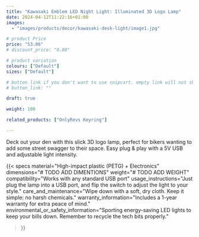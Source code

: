 ```yaml
---
title: "Kawasaki Emblem LED Night Light: Illuminated 3D Logo Lamp"
date: 2024-04-12T11:22:16+01:00
images:
  - "images/products/decor/kawasaki-desk-light/image1.jpg"

# product Price
price: "53.86"
# discount_price: "0.00"

# product variation
colours: ["Default"]
sizes: ["Default"]

# button link if you don't want to use snipcart. empty link will not show button
# button_link: ""

draft: true

weight: 100

related_products: ["OnlyRevs Keyring"]

---
```


Deck out your den with this slick 3D logo lamp, perfect for bikers wanting to add some street swagger to their space. Easy plug & play with a 5V USB and adjustable light intensity.

{{< specs
    material="High-impact plastic (PETG) + Electronics"
    dimensions="# TODO ADD DIMENTIONS"
    weight="# TODO ADD WEIGHT"
    compatibility="Works with any standard USB port"
    usage_instructions="Just plug the lamp into a USB port, and flip the switch to adjust the light to your style."
    care_and_maintenance="Wipe down with a soft, dry cloth. Keep it simple: no harsh chemicals."
    warranty_information="Includes a 1-year warranty for extra peace of mind."
    environmental_or_safety_information="Sporting energy-saving LED lights to keep your bills down. Remember to recycle the tech bits properly."
>}}
